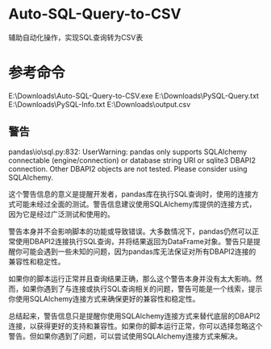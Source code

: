# Auto-SQL-Query-to-CSV
辅助自动化操作，实现SQL查询转为CSV表

# 参考命令

E:\Downloads\Auto-SQL-Query-to-CSV.exe E:\Downloads\PySQL-Query.txt E:\Downloads\PySQL-Info.txt E:\Downloads\output.csv

## 警告

pandas\io\sql.py:832: UserWarning: pandas only supports SQLAlchemy connectable (engine/connection) or database string URI or sqlite3 DBAPI2 connection. Other DBAPI2 objects are not tested. Please consider using SQLAlchemy.

这个警告信息的意义是提醒开发者，pandas库在执行SQL查询时，使用的连接方式可能未经过全面的测试。警告信息建议使用SQLAlchemy库提供的连接方式，因为它是经过广泛测试和使用的。

警告本身并不会影响脚本的功能或导致错误。大多数情况下，pandas仍然可以正常使用DBAPI2连接执行SQL查询，并将结果返回为DataFrame对象。警告只是提醒你可能会遇到一些未知的问题，因为pandas库无法保证对所有DBAPI2连接的兼容性和稳定性。

如果你的脚本运行正常并且查询结果正确，那么这个警告本身并没有太大影响。然而，如果你遇到了与连接或执行SQL查询相关的问题，警告可能是一个线索，提示你使用SQLAlchemy连接方式来确保更好的兼容性和稳定性。

总结起来，警告信息只是提醒你使用SQLAlchemy连接方式来替代底层的DBAPI2连接，以获得更好的支持和兼容性。如果你的脚本运行正常，你可以选择忽略这个警告。但如果你遇到了问题，可以尝试使用SQLAlchemy连接方式来解决。

